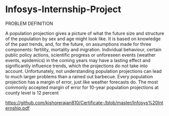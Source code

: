 # Infosys-Internship-Project

PROBLEM DEFINITION


A population projection gives a picture of what the future size and structure of the population by sex and age might look like. It is based on knowledge of the past trends, and, for the future, on assumptions made for three components: fertility, mortality and migration. Individual behaviour, certain public policy actions, scientific progress or unforeseen events (weather events, epidemics) in the coming years may have a lasting effect and significantly influence trends, which the projections do not take into account. Unfortunately, not understanding population projections can lead to much larger problems than a rained out barbecue. Every population projection has a margin of error, just like weather forecasts do. The most commonly accepted margin of error for 10-year population projections at county level is 12 percent


https://github.com/kishorerajan810/Certificate-/blob/master/Infosys%20Internship.pdf
